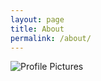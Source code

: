 ```yaml
---
layout: page
title: About
permalink: /about/
---
```


<img src="{{ site.baseurl }}/assets/profil.gif" title="Profile Pictures" class="profile">
